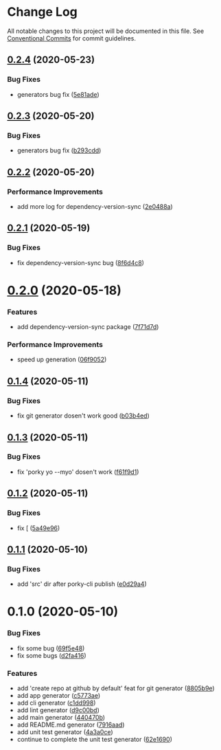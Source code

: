 # Change Log

All notable changes to this project will be documented in this file.
See [Conventional Commits](https://conventionalcommits.org) for commit guidelines.

## [0.2.4](https://github.com/porky-prince/porky-cli/compare/v0.2.3...v0.2.4) (2020-05-23)


### Bug Fixes

* generators bug fix ([5e81ade](https://github.com/porky-prince/porky-cli/commit/5e81ade94cb1bcfa5e9e6656d72e51a22de364ae))





## [0.2.3](https://github.com/porky-prince/porky-cli/compare/v0.2.2...v0.2.3) (2020-05-20)


### Bug Fixes

* generators bug fix ([b293cdd](https://github.com/porky-prince/porky-cli/commit/b293cdd1f3cc7f9e9c514ffadf8b15b8616754d8))





## [0.2.2](https://github.com/porky-prince/porky-cli/compare/v0.2.1...v0.2.2) (2020-05-20)


### Performance Improvements

* add more log for dependency-version-sync ([2e0488a](https://github.com/porky-prince/porky-cli/commit/2e0488af8614da227eac5d352465b398b96cb11a))





## [0.2.1](https://github.com/porky-prince/porky-cli/compare/v0.2.0...v0.2.1) (2020-05-19)


### Bug Fixes

* fix dependency-version-sync bug ([8f6d4c8](https://github.com/porky-prince/porky-cli/commit/8f6d4c84ff60ec6e66656f7a81429976caba1498))





# [0.2.0](https://github.com/porky-prince/porky-cli/compare/v0.1.4...v0.2.0) (2020-05-18)


### Features

* add dependency-version-sync package ([7f71d7d](https://github.com/porky-prince/porky-cli/commit/7f71d7d0ae3851c534c331f15da09725db146ac4))


### Performance Improvements

* speed up generation ([06f9052](https://github.com/porky-prince/porky-cli/commit/06f905205e75e1b372010ba1ceb1ce2cc7c9959f))





## [0.1.4](https://github.com/porky-prince/porky-cli/compare/v0.1.3...v0.1.4) (2020-05-11)


### Bug Fixes

* fix git generator dosen't work good ([b03b4ed](https://github.com/porky-prince/porky-cli/commit/b03b4ed21dd867b8520b40ddad3260e3b910a0fb))





## [0.1.3](https://github.com/porky-prince/porky-cli/compare/v0.1.2...v0.1.3) (2020-05-11)


### Bug Fixes

* fix 'porky yo --myo' dosen't work ([f61f9d1](https://github.com/porky-prince/porky-cli/commit/f61f9d19a0cc822fa88c061def4f289f3787a885))





## [0.1.2](https://github.com/porky-prince/porky-cli/compare/v0.1.1...v0.1.2) (2020-05-11)


### Bug Fixes

* fix [ ([5a49e96](https://github.com/porky-prince/porky-cli/commit/5a49e96711f7ca1f6deb42029a12f68a6c1fb5e7))





## [0.1.1](https://github.com/porky-prince/porky-cli/compare/v0.1.0...v0.1.1) (2020-05-10)


### Bug Fixes

* add 'src' dir after porky-cli publish ([e0d29a4](https://github.com/porky-prince/porky-cli/commit/e0d29a45ab702aa0110242cf9dbd596a9542d16e))





# 0.1.0 (2020-05-10)


### Bug Fixes

* fix some bug ([69f5e48](https://github.com/porky-prince/porky-cli/commit/69f5e48a74b78d53f16b2beebd295afc02347081))
* fix some bugs ([d2fa416](https://github.com/porky-prince/porky-cli/commit/d2fa416ce6da25e85d9e95daf2022dda8135f528))


### Features

* add 'create repo at github by default' feat for git generator ([8805b9e](https://github.com/porky-prince/porky-cli/commit/8805b9e0c9a78674b157e0ffa0b69683ae47756e))
* add app generator ([c5773ae](https://github.com/porky-prince/porky-cli/commit/c5773ae8ab27deb00567ef6f7a0004cd7fd83b80))
* add cli generator ([c1dd998](https://github.com/porky-prince/porky-cli/commit/c1dd998c58247136b992ef19dea97f2996b11d74))
* add lint generator ([d9c00bd](https://github.com/porky-prince/porky-cli/commit/d9c00bd63e3c5661a1722b38b968abbceaa998b6))
* add main generator ([440470b](https://github.com/porky-prince/porky-cli/commit/440470be4a4f5e62363154d6c892e4881dc328b3))
* add README.md generator ([7916aad](https://github.com/porky-prince/porky-cli/commit/7916aadb1cf180015cb3298c15da368935480370))
* add unit test generator ([4a3a0ce](https://github.com/porky-prince/porky-cli/commit/4a3a0ce183b0a1b02d1d1794f5eceec702fbce22))
* continue to complete the unit test generator ([62e1690](https://github.com/porky-prince/porky-cli/commit/62e16900484dea5c1ec51e1720db345240767c1e))
